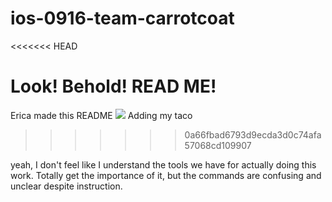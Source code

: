 # ios-0916-team-carrotcoat
<<<<<<< HEAD

Look!  Behold!  READ ME!
=======
Erica made this README
![](http://i.giphy.com/l2JHZ0dIcyFo5UQGQ.gif)
Adding my taco
>>>>>>> 0a66fbad6793d9ecda3d0c74afa57068cd109907


yeah, I don't feel like I understand the tools we have for actually doing this work.  Totally get the importance of it, but the commands are confusing and unclear despite instruction.
